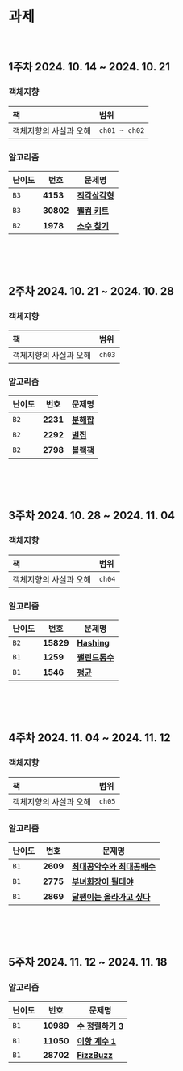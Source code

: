 # 과제
</br>

## 1주차 2024. 10. 14 ~ 2024. 10. 21
### 객체지향
| 책 | 범위 |
|:---|:---|
| 객체지향의 사실과 오해   | `ch01 ~ ch02`

### 알고리즘
| 난이도 | 번호 | 문제명 |
|---|---|---|
| `B3`   | **4153** | [**직각삼각형**](https://www.acmicpc.net/problem/4153)
| `B3`   | **30802** | [**웰컴 키트**](https://www.acmicpc.net/problem/30802)
| `B2`   | **1978** | [**소수 찾기**](https://www.acmicpc.net/problem/1978)

<br><br><br>

## 2주차 2024. 10. 21 ~ 2024. 10. 28
### 객체지향
| 책 | 범위 |
|:---|:---|
| 객체지향의 사실과 오해   | `ch03`

### 알고리즘
| 난이도 | 번호 | 문제명 |
|---|---|---|
| `B2`   | **2231** | [**분해합**](https://www.acmicpc.net/problem/2231)
| `B2`   | **2292** | [**벌집**](https://www.acmicpc.net/problem/2292)
| `B2`   | **2798** | [**블랙잭**](https://www.acmicpc.net/problem/2292)

<br><br><br>

## 3주차 2024. 10. 28 ~ 2024. 11. 04
### 객체지향
| 책 | 범위 |
|:---|:---|
| 객체지향의 사실과 오해   | `ch04`

### 알고리즘
| 난이도 | 번호 | 문제명 |
|---|---|---|
| `B2`   | **15829** | [**Hashing**](https://www.acmicpc.net/problem/15829)
| `B1`   | **1259** | [**팰린드롬수**](https://www.acmicpc.net/problem/1259)
| `B1`   | **1546** | [**평균**](https://www.acmicpc.net/problem/1546)

<br><br><br>

## 4주차 2024. 11. 04 ~ 2024. 11. 12
### 객체지향
| 책 | 범위 |
|:---|:---|
| 객체지향의 사실과 오해   | `ch05`

### 알고리즘
| 난이도 | 번호 | 문제명 |
|---|---|---|
| `B1`   | **2609** | [**최대공약수와 최대공배수**](https://www.acmicpc.net/problem/2609)
| `B1`   | **2775** | [**부녀회장이 될테야**](https://www.acmicpc.net/problem/2775)
| `B1`   | **2869** | [**달팽이는 올라가고 싶다**](https://www.acmicpc.net/problem/2869)

<br><br><br>

## 5주차 2024. 11. 12 ~ 2024. 11. 18

### 알고리즘
| 난이도 | 번호 | 문제명 |
|---|---|---|
| `B1`   | **10989** | [**수 정렬하기 3**](https://www.acmicpc.net/problem/10989)
| `B1`   | **11050** | [**이항 계수 1**](https://www.acmicpc.net/problem/11050)
| `B1`   | **28702** | [**FizzBuzz**](https://www.acmicpc.net/problem/28702)

<br><br><br>
